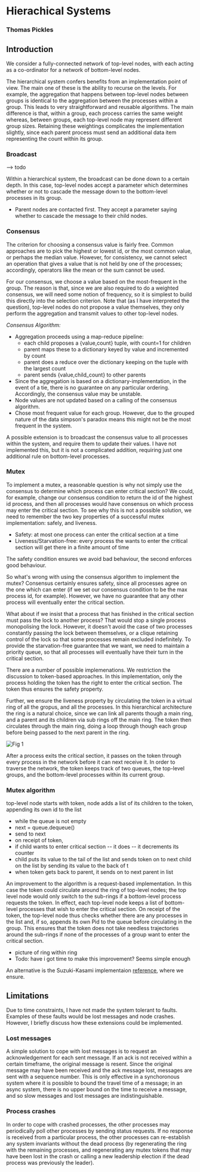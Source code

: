 # Hierachical Systems
### Thomas Pickles

## Introduction

We consider a fully-connected network of top-level nodes, with each acting as a co-ordinator for a network of bottom-level nodes.

The hierarchical system confers benefits from an implementation point of view.  The main one of these is the ability to recurse on the levels.  For example, the aggregation that happens between top-level nodes between groups is identical to the aggregation between the processes within a group.  This leads to very straightforward and reusable algorithms.  The main difference is that, within a group, each process carries the same weight whereas, between groups, each top-level node may represent different group sizes.  Retaining these weightings complicates the implementation slightly, since each parent process must send an additional data item representing the count within its group.

### Broadcast

--> todo

Within a hierarchical system, the broadcast can be done down to a certain depth.  In this case, top-level nodes accept a parameter which determines whether or not to cascade the message down to the bottom-level processes in its group.

- Parent nodes are contacted first.  They accept a parameter saying whether to cascade the message to their child nodes.


### Consensus

The criterion for choosing a consensus value is fairly free.  Common approaches are to pick the highest or lowest id, or the most common value, or perhaps the median value.  However, for consistency, we cannot select an operation that gives a value that is not held by one of the processes; accordingly, operators like the mean or the sum cannot be used.

For our consensus, we choose a value based on the most-frequent in the group.  The reason is that, since we are also required to do a weighted consensus, we will need some notion of frequency, so it is simplest to build this directly into the selection criterion.  Note that (as I have interpreted the question), top-level nodes do not propose a value themselves, they only perform the aggregation and transmit values to other top-level nodes.

*Consensus Algorithm:*
- Aggregation proceeds using a map-reduce pipeline:
  - each child proposes a {value,count} tuple, with count=1 for children
  - parent maps these to a dictionary keyed by value and incremented by count
  - parent does a reduce over the dictionary keeping on the tuple with the largest count
  - parent sends {value,child_count} to other parents
- Since the aggregation is based on a dictionary-implementation, in the event of a tie, there is no guarantee on any particular ordering.  Accordingly, the consensus value may be unstable.
- Node values are not updated based on a calling of the consensus algorithm.
- Chose most frequent value for each group.  However, due to the grouped nature of the data simpson's paradox means this might not be the most frequent in the system.

A possible extension is to broadcast the consensus value to all processes within the system, and require them to update their values.  I have not implemented this, but it is not a complicated addition, requiring just one additional rule on bottom-level processes.

### Mutex

To implement a mutex, a reasonable question is why not simply use the consensus to determine which process can enter critical section?  We could, for example, change our consensus condition to return the id of the highest id process, and then all processes would have consensus on which process may enter the critical section.  To see why this is not a possible solution, we need to remember the two key properties of a successful mutex implementation: safely, and liveness.
- Safety: at most one process can enter the critical section at a time
- Liveness/Starvation-free: every process the wants to enter the critical section will get there in a finite amount of time

The safety condition ensures we avoid bad behaviour, the second enforces good behaviour.

So what's wrong with using the consensus algorithm to implement the mutex?  Consensus certainly ensures safety, since all processes agree on the one which can enter (if we set our consensus condition to be the max process id, for example).  However, we have no guarantee that any other process will eventually enter the critical section.

What about if we insist that a process that has finished in the critical section must pass the lock to another process?  That would stop a single process monopolising the lock. However, it doesn't avoid the case of two processes constantly passing the lock between themselves, or a clique retaining control of the lock so that some processes remain excluded indefinitely.  To provide the starvation-free guarantee that we want, we need to maintain a priority queue, so that all processes will eventually have their turn in the critical section.

There are a number of possible implemenations.  We restriction the discussion to token-based approaches. In this implementation, only the process holding the token has the right to enter the critical section. The token thus ensures the safety property.

Further, we ensure the liveness property by circulating the token in a virtual ring of all the gropus, and all the processes.  In this hierarchical architecture the ring is a natural choice, since we can link all parents though a main ring, and a parent and its children via sub rings off the main ring.  The token then circulates through the main ring, doing a loop through though each group before being passed to the next parent in the ring.

![Fig 1](ring.png)

After a process exits the critical section, it passes on the token through every process in the network before it can next receive it. In order to traverse the network, the token keeps track of two queues, the top-level groups, and the bottom-level processes within its current group.

### Mutex algorithm
top-level node starts with token,
node adds a list of its children to the token, appending its own id to the list
- while the queue is not empty
- next = queue.dequeue()
- send to next
- on receipt of token,
- if child wants to enter critical section
  -- it does
  -- it decrements its counter
- child puts its value to the tail of the list and sends token on to next child on the list by sending its value to the back of t
- when token gets back to parent, it sends on to next parent in list

An improvement to the algorithm is a request-based implementation.  In this case the token could circulate around the ring of top-level nodes; the top level node would only switch to the sub-rings if a bottom-level process requests the token.  In effect, each top-level node keeps a list of bottom-level processes that wish to enter the critical section.  On receipt of the token, the top-level node thus checks whether there are any processes in the list and, if so, appends its own Pid to the queue before circulating in the group.   This ensures that the token does not take needless trajectories around the sub-rings if none of the processes of a group want to enter the critical section.
- picture of ring within ring
- Todo: have i got time to make this improvement?  Seems simple enough

An alternative is the Suzuki-Kasami implementaion [reference](), where we ensure.

## Limitations

Due to time constraints, I have not made the system tolerant to faults.  Examples of these faults would be lost messages and node crashes.  However, I briefly discuss how these extensions could be implemented.

### Lost messages

A simple solution to cope with lost messages is to request an acknowledgement for each sent message.  If an ack is not received within a certain timeframe, the original message is resent.  Since the original message may have been received and the ack message lost, messages are sent with a sequence number.  This is only effective in a synchoronous system where it is possible to bound the travel time of a message; in an async system, there is no upper bound on the time to receive a message, and so slow messages and lost messages are indistinguishable.

### Process crashes

In order to cope with crashed processes, the other processes may periodically poll other processes by sending status requests.  If no response is received from a particular process, the other processes can re-establish any system invariants without the dead process (by regenerating the ring with the remaining processes, and regenerating any mutex tokens that may have been lost in the crash or calling a new leadership election if the dead process was previously the leader).